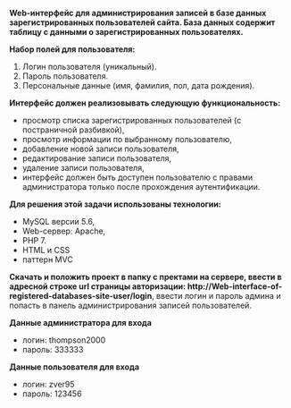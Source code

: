 **Web-интерфейс для администрирования записей в базе данных зарегистрированных пользователей сайта.
База данных содержит таблицу с данными о зарегистрированных пользователях.**

**Набор полей для пользователя:**
1. Логин пользователя (уникальный).
2. Пароль пользователя.
3. Персональные данные (имя, фамилия, пол, дата рождения).

**Интерфейс должен реализовывать следующую функциональность:**
* просмотр списка зарегистрированных пользователей (с постраничной разбивкой),
* просмотр информации по выбранному пользователю,
* добавление новой записи пользователя,
* редактирование записи пользователя,
* удаление записи пользователя,
* интерфейс должен быть доступен пользователю с правами администратора только после прохождения аутентификации.

**Для решения этой задачи использованы технологии:**
* MySQL версии 5.6,
* Web-сервер: Apache, 
* PHP 7.
* HTML и CSS
* паттерн MVC 

**Скачать и положить проект в папку с пректами на сервере, ввести в адресной строке url страницы авторизации: http://Web-interface-of-registered-databases-site-user/login**, ввести логин и пароль админа и попасть в панель администрирования записей пользователей.

**Данные администратора для входа**
* логин: thompson2000
* пароль: 333333

**Данные пользователя для входа**
* логин: zver95
* пароль: 123456
